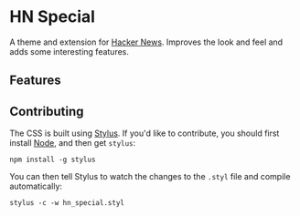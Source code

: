 # HN Special
A theme and extension for [Hacker News](http://news.ycombinator.com).
Improves the look and feel and adds some interesting features.

## Features

## Contributing
The CSS is built using [Stylus](http://learnboost.github.io/stylus/). If you'd like to contribute, you should first install [Node](http://nodejs.org/), and then get `stylus`:
```
npm install -g stylus
```

You can then tell Stylus to watch the changes to the `.styl` file and compile automatically:
```
stylus -c -w hn_special.styl
```
